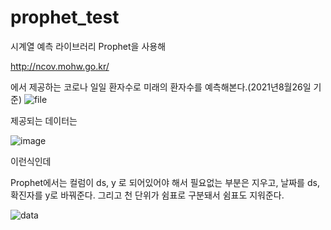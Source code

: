 # prophet_test

시계열 예측 라이브러리 Prophet을 사용해

http://ncov.mohw.go.kr/ 

에서 제공하는 코로나 일일 환자수로 미래의 환자수를 예측해본다.(2021년8월26일 기준)
![file](https://user-images.githubusercontent.com/52062016/131106273-76491f56-488e-4610-a21e-ee4db49d3c58.PNG)

제공되는 데이터는

![image](https://user-images.githubusercontent.com/52062016/131105832-b89071ca-1a2f-488a-b2c5-32775972b511.png)

이런식인데

Prophet에서는 컬럼이 ds, y 로 되어있어야 해서
필요없는 부분은 지우고, 날짜를 ds, 확진자를 y로 바꿔준다.
그리고 천 단위가 쉼표로 구분돼서 쉼표도 지워준다.

![data](https://user-images.githubusercontent.com/52062016/131105738-38bf254d-ee6a-45de-a55d-c2cba8989b5e.PNG)


